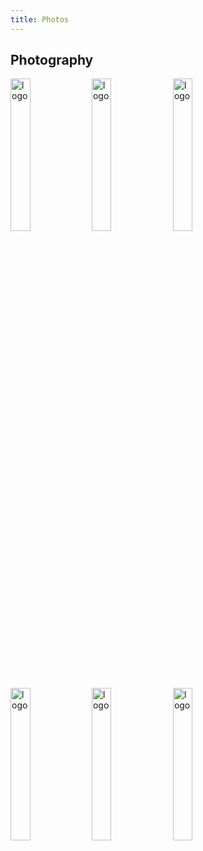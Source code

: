 ```yaml
---
title: Photos
---
```


[//]: # "The methods used here were adapted from the blog post at https://www.xaprb.com/blog/how-to-style-images-with-markdown/"

## Photography

<div id="thumbnail">
<img src="/img/logo.jpg" width="25%" alt="logo">
<img src="/img/logo.jpg" width="25%" alt="logo">
<img src="/img/logo.jpg" width="25%" alt="logo"><br>
<img src="/img/logo.jpg" width="25%" alt="logo">
<img src="/img/logo.jpg" width="25%" alt="logo">
<img src="/img/logo.jpg" width="25%" alt="logo">
</div>

